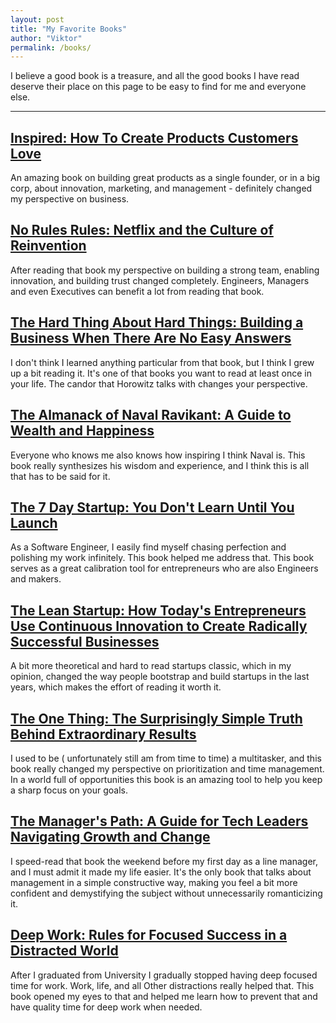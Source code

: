 ```yaml
---
layout: post
title: "My Favorite Books"
author: "Viktor"
permalink: /books/
---
```


I believe a good book is a treasure, and all the good books I have read deserve their place on this page to be easy to find for me and everyone else.


---

## [Inspired: How To Create Products Customers Love](https://www.goodreads.com/book/show/3323374-inspired)

An amazing book on building great products as a single founder, or in a big corp, about innovation, marketing, and management - definitely changed my perspective on business.

## [No Rules Rules: Netflix and the Culture of Reinvention](https://www.goodreads.com/book/show/49099937-no-rules-rules)

After reading that book my perspective on building a strong team, enabling innovation, and building trust changed completely.
Engineers, Managers and even Executives can benefit a lot from reading that book.

## [The Hard Thing About Hard Things: Building a Business When There Are No Easy Answers](https://www.goodreads.com/book/show/18176747-the-hard-thing-about-hard-things)

I don't think I learned anything particular from that book, but I think I grew up a bit reading it. It's one of that books you want to read at least once in your life.
The candor that Horowitz talks with changes your perspective.

## [The Almanack of Naval Ravikant: A Guide to Wealth and Happiness](https://www.goodreads.com/book/show/54898389-the-almanack-of-naval-ravikant)

Everyone who knows me also knows how inspiring I think Naval is.
This book really synthesizes his wisdom and experience, and I think this is all that has to be said for it.

## [The 7 Day Startup: You Don't Learn Until You Launch](https://www.goodreads.com/book/show/23290805-the-7-day-startup)

As a Software Engineer, I easily find myself chasing perfection and polishing my work infinitely. This book helped me address that.
This book serves as a great calibration tool for entrepreneurs who are also Engineers and makers.

## [The Lean Startup: How Today's Entrepreneurs Use Continuous Innovation to Create Radically Successful Businesses](https://www.goodreads.com/book/show/10127019-the-lean-startup)

A bit more theoretical and hard to read startups classic, which in my opinion, changed the way people bootstrap and build startups in the last years, which makes the effort of reading it worth it.

## [The One Thing: The Surprisingly Simple Truth Behind Extraordinary Results](https://www.goodreads.com/book/show/16256798-the-one-thing)

I used to be ( unfortunately still am from time to time) a multitasker, and this book really changed my perspective on prioritization and time management.
In a world full of opportunities this book is an amazing tool to help you keep a sharp focus on your goals.

## [The Manager's Path: A Guide for Tech Leaders Navigating Growth and Change](https://www.goodreads.com/book/show/33369254-the-manager-s-path)

I speed-read that book the weekend before my first day as a line manager, and I must admit it made my life easier.
It's the only book that talks about management in a simple constructive way, making you feel a bit more confident and demystifying the subject without unnecessarily romanticizing it. 

## [Deep Work: Rules for Focused Success in a Distracted World](https://www.goodreads.com/book/show/25744928-deep-work)

After I graduated from University I gradually stopped having deep focused time for work.
Work, life, and all Other distractions really helped that.
This book opened my eyes to that and helped me learn how to prevent that and have quality time for deep work when needed.
